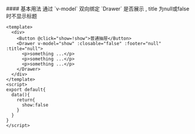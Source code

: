 
<cn>
#### 基本用法
通过 `v-model` 双向绑定 `Drawer` 是否展示 , title 为null或false时不显示标题
</cn>

```vue
<template>
  <div>
    <Button @click="show=!show">普通抽屉</Button>
    <Drawer v-model="show" :closable="false" :footer="null" :title="null">
      <p>something ...</p>
      <p>something ...</p>
      <p>something ...</p>
    </Drawer>
  </div>
</template>
<script>
export default{
  data(){
    return{
      show:false
    }
  }
}
</script>
```